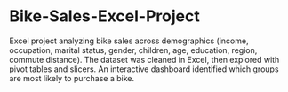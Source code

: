 # Bike-Sales-Excel-Project
Excel project analyzing bike sales across demographics (income, occupation, marital status, gender, children, age, education, region, commute distance). The dataset was cleaned in Excel, then explored with pivot tables and slicers. An interactive dashboard identified which groups are most likely to purchase a bike.
